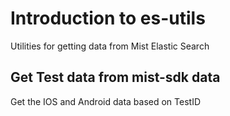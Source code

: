 # Introduction to es-utils

Utilities for getting data from Mist Elastic Search

## Get Test data from mist-sdk data

Get the IOS and Android data based on TestID

